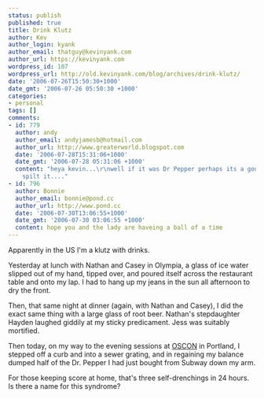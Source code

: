 ```yaml
---
status: publish
published: true
title: Drink Klutz
author: Kev
author_login: kyank
author_email: thatguy@kevinyank.com
author_url: https://kevinyank.com
wordpress_id: 107
wordpress_url: http://old.kevinyank.com/blog/archives/drink-klutz/
date: '2006-07-26T15:50:30+1000'
date_gmt: '2006-07-26 05:50:30 +1000'
categories:
- personal
tags: []
comments:
- id: 779
  author: andy
  author_email: andyjamesb@hotmail.com
  author_url: http://www.greaterworld.blogspot.com
  date: '2006-07-28T15:31:06+1000'
  date_gmt: '2006-07-28 05:31:06 +1000'
  content: "heya kevin...\r\nwell if it was Dr Pepper perhaps its a good thing you
    spilt it...."
- id: 796
  author: Bonnie
  author_email: bonnie@pond.cc
  author_url: http://www.pond.cc
  date: '2006-07-30T13:06:55+1000'
  date_gmt: '2006-07-30 03:06:55 +1000'
  content: hope you and the lady are haveing a ball of a time
---
```

<p>Apparently in the US I'm a klutz with drinks.</p>
<p>Yesterday at lunch with Nathan and Casey in Olympia, a glass of ice water slipped out of my hand, tipped over, and poured itself across the restaurant table and onto my lap. I had to hang up my jeans in the sun all afternoon to dry the front.</p>
<p>Then, that same night at dinner (again, with Nathan and Casey), I did the exact same thing with a large glass of root beer. Nathan's stepdaughter Hayden laughed giddily at my sticky predicament. Jess was suitably mortified.</p>
<p>Then today, on my way to the evening sessions at <a href="http://conferences.oreilly.com/os2006/">OSCON</a> in Portland, I stepped off a curb and into a sewer grating, and in regaining my balance dumped half of the Dr. Pepper I had just bought from Subway down my arm.</p>
<p>For those keeping score at home, that's three self-drenchings in 24 hours. Is there a name for this syndrome?</p>
